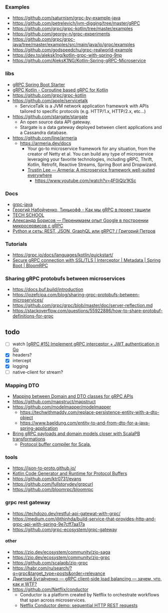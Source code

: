 ### Examples

- https://github.com/saturnism/grpc-by-example-java
- https://github.com/petrelevich/jvm-digging/tree/master/gRPC
- https://github.com/grpc/grpc-kotlin/tree/master/examples
- https://github.com/georgy-n/grpc-experiments
- https://github.com/grpc/grpc-java/tree/master/examples/src/main/java/io/grpc/examples
- https://github.com/godspeedchu/grpc-realworld-example
- https://dev.to/aleksk1ng/kotlin-grpc-with-spring-9np
- https://github.com/AleksK1NG/Kotlin-Spring-gRPC-Microservice

### libs

- [gRPC Spring Boot Starter](https://github.com/yidongnan/grpc-spring-boot-starter)
- [gRPC Kotlin - Coroutine based gRPC for Kotlin](https://github.com/rouzwawi/grpc-kotlin)
- https://github.com/grpc/grpc-kotlin
- https://github.com/apple/servicetalk
  - ServiceTalk is a JVM network application framework with APIs tailored to specific protocols (e.g. HTTP/1.x, HTTP/2.x, etc…​)
- https://github.com/stargate/stargate
    - An open source data API gateway.
    - Stargate is a data gateway deployed between client applications and a Cassandra database.
- https://github.com/line/armeria
    - https://armeria.dev/docs
        - Your go-to microservice framework for any situation, from the creator of Netty et al. You can build any type
          of
          microservice leveraging your favorite technologies, including gRPC, Thrift, Kotlin, Retrofit, Reactive
          Streams,
          Spring Boot and Dropwizard.
        - [Trustin Lee — Armeria: A microservice framework well-suited everywhere](https://www.youtube.com/watch?v=Vr-0GKUmzo8)
            - https://www.youtube.com/watch?v=4F0iQlz1KSc

### Docs

- [grpc-java](https://github.com/grpc/grpc-java)
- [Георгий Набойченко, Тинькофф - Как мы gRPC в проект тащили](https://www.youtube.com/watch?v=9WYTyTi_q38)
- [TECH SCHOOL](https://www.youtube.com/@TECHSCHOOLGURU)
- [Александр Борисов — Перенимаем опыт Google в построении микросервисов с gRPC](https://www.youtube.com/watch?v=zPbaKUIcFx0)
- [Python и сеть: REST, JSON, GraphQL или gRPC? / Григорий Петров](https://www.youtube.com/watch?v=XXzjxZH9ZUI)

### Tutorials

- https://grpc.io/docs/languages/kotlin/quickstart/
- [Secure gRPC connection with SSL/TLS | Interceptor | Metadata | Spring Boot | BloomRPC](https://www.youtube.com/watch?v=z0qg_PZdliU)

### Sharing gRPC protobufs between microservices

- https://docs.buf.build/introduction
- https://jozefcipa.com/blog/sharing-grpc-protobufs-between-microservices/
- https://github.com/grpc/grpc/blob/master/doc/server-reflection.md
- https://stackoverflow.com/questions/55922886/how-to-share-protobuf-definitions-for-grpc

## todo

- [ ] watch [[gRPC #15] Implement gRPC interceptor + JWT authentication in Go](https://www.youtube.com/watch?v=kVpB-uH6X-s&list=PLy_6D98if3UJd5hxWNfAqKMr15HZqFnqf&index=20)
- [x] headers?
- [x] intercept
- [x] logging
- [ ] native-client for stream?

### Mapping DTO

- [Mapping between Domain and DTO classes for gRPC APIs](https://lorefnon.me/2021/12/15/mapping-between-domain-and-dtos-for-grpc/)
- https://github.com/mapstruct/mapstruct
- https://github.com/modelmapper/modelmapper
    - https://techwithmaddy.com/replace-persistence-entity-with-a-dto-object
    - https://www.baeldung.com/entity-to-and-from-dto-for-a-java-spring-application
- [Bring gRPC payloads and domain models closer with ScalaPB transformations](https://medium.com/teads-engineering/bring-grpc-payloads-and-domain-models-closer-with-scalapb-transformations-b23a7115d427)
    - [Protocol buffer compiler for Scala.](https://scalapb.github.io/docs/getting-started)

### tools

- https://json-to-proto.github.io/
- [Kotlin Code Generator and Runtime for Protocol Buffers](https://github.com/streem/pbandk)
- https://github.com/ktr0731/evans
- https://github.com/fullstorydev/grpcurl
- https://github.com/bloomrpc/bloomrpc

### grpc rest gateway

- https://techdozo.dev/restful-api-gatewat-with-grpc/
- https://medium.com/@thinhda/build-service-that-provides-http-and-grpc-api-with-spring-9e7cff7aa17a
- https://github.com/grpc-ecosystem/grpc-gateway

#### other

- https://zio.dev/ecosystem/community/zio-saga
- https://zio.dev/ecosystem/community/zio-grpc
- https://github.com/scalapb/zio-grpc
- https://habr.com/ru/search/?q=grpc&target_type=posts&order=relevance
- [Дмитрий Бугайченко — gRPC client-side load balancing — зачем, что, как и WTF?](https://www.youtube.com/watch?v=TD8qZgAtqRs)
- https://github.com/Netflix/conductor
    - Conductor is a platform created by Netflix to orchestrate workflows that span across microservices.
    - [Netflix Conductor demo: sequential HTTP REST requests](https://www.youtube.com/watch?v=zUIWC6Cj8GQ&list=PLa2RlPLMYyBU2MNJyPY5QE5oh3-Noh9GH)